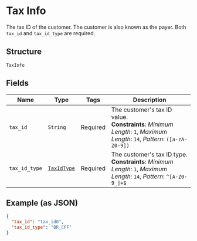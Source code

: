 
# Tax Info

The tax ID of the customer. The customer is also known as the payer. Both `tax_id` and `tax_id_type` are required.

## Structure

`TaxInfo`

## Fields

| Name | Type | Tags | Description |
|  --- | --- | --- | --- |
| `tax_id` | `String` | Required | The customer's tax ID value.<br>**Constraints**: *Minimum Length*: `1`, *Maximum Length*: `14`, *Pattern*: `([a-zA-Z0-9])` |
| `tax_id_type` | [`TaxIdType`](../../doc/models/tax-id-type.md) | Required | The customer's tax ID type.<br>**Constraints**: *Minimum Length*: `1`, *Maximum Length*: `14`, *Pattern*: `^[A-Z0-9_]+$` |

## Example (as JSON)

```json
{
  "tax_id": "tax_id0",
  "tax_id_type": "BR_CPF"
}
```

